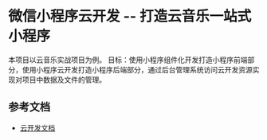 # 微信小程序云开发 -- 打造云音乐一站式小程序

本项目以云音乐实战项目为例。
目标：使用小程序组件化开发打造小程序前端部分，使用小程序云开发打造小程序后端部分，通过后台管理系统访问云开发资源实现对项目中数据及文件的管理。

## 参考文档

- [云开发文档](https://developers.weixin.qq.com/miniprogram/dev/wxcloud/basis/getting-started.html)

